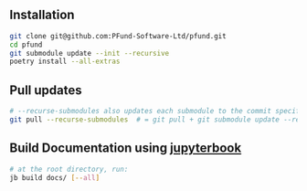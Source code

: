 ## Installation
```bash
git clone git@github.com:PFund-Software-Ltd/pfund.git
cd pfund
git submodule update --init --recursive
poetry install --all-extras
```

## Pull updates
```bash
# --recurse-submodules also updates each submodule to the commit specified by the main repository,
git pull --recurse-submodules  # = git pull + git submodule update --recursive
```

## Build Documentation using [jupyterbook](https://jupyterbook.org/)
```bash
# at the root directory, run:
jb build docs/ [--all]
```